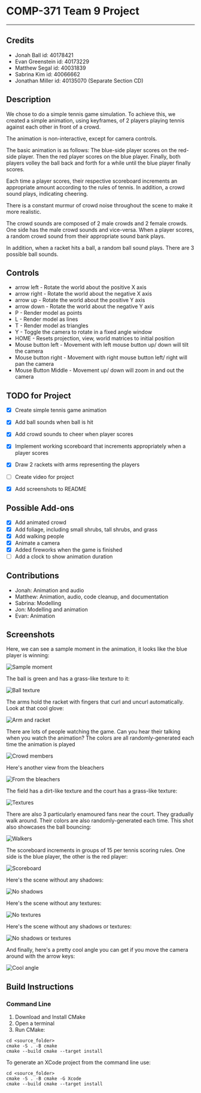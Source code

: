 # COMP-371 Team 9 Project

<hr />

## Credits

- Jonah Ball id: 40178421
- Evan Greenstein id: 40173229
- Matthew Segal id: 40031839
- Sabrina Kim id: 40066662
- Jonathan Miller id: 40135070 (Separate Section CD)

## Description 

We chose to do a simple tennis game simulation. To achieve this, we created a simple animation, using keyframes,
of 2 players playing tennis against each other in front of a crowd.

The animation is non-interactive, except for camera controls.

The basic animation is as follows: The blue-side player scores on the red-side player. Then the red player scores on the blue player.
Finally, both players volley the ball back and forth for a while until the blue player finally scores.

Each time a player scores, their respective scoreboard increments an appropriate amount according to the rules of tennis.
In addition, a crowd sound plays, indicating cheering.

There is a constant murmur of crowd noise throughout the scene to make it more realistic.

The crowd sounds are composed of 2 male crowds and 2 female crowds. One side has the male crowd sounds and vice-versa.
When a player scores, a random crowd sound from their appropriate sound bank plays.

In addition, when a racket hits a ball, a random ball sound plays. There are 3 possible ball sounds.

## Controls

 - arrow left - Rotate the world about the positive X axis
 - arrow right - Rotate the world about the negative X axis
 - arrow up - Rotate the world about the positive Y axis
 - arrow down - Rotate the world about the negative Y axis
 - P - Render model as points
 - L - Render model as lines
 - T - Render model as triangles
 - Y - Toggle the camera to rotate in a fixed angle window 
 - HOME - Resets projection, view, world matrices to initial position
 - Mouse button left - Movement with left mouse button up/ down will tilt the camera
 - Mouse button right - Movement with right mouse button left/ right will pan the camera
 - Mouse Button Middle - Movement up/ down will zoom in and out the camera

## TODO for Project

- [x] Create simple tennis game animation
- [x] Add ball sounds when ball is hit
- [x] Add crowd sounds to cheer when player scores
- [x] Implement working scoreboard that increments appropriately when a player scores
- [x] Draw 2 rackets with arms representing the players
- [ ] Create video for project
- [x] Add screenshots to README 


## Possible Add-ons
- [x] Add animated crowd
- [x] Add foliage, including small shrubs, tall shrubs, and grass
- [x] Add walking people
- [x] Animate a camera
- [x] Added fireworks when the game is finished
- [ ] Add a clock to show animation duration

## Contributions

- Jonah: Animation and audio
- Matthew: Animation, audio, code cleanup, and documentation
- Sabrina: Modelling
- Jon: Modelling and animation
- Evan: Animation

## Screenshots

Here, we can see a sample moment in the animation, it looks like the blue player is winning:

![Sample moment](src/Screenshots/A%20moment%20in%20the%20animation.png)

The ball is green and has a grass-like texture to it:

![Ball texture](src/Screenshots/Ball.png)

The arms hold the racket with fingers that curl and uncurl automatically. Look at that cool glove:

![Arm and racket](src/Screenshots/Arm%20with%20closed%20fist.png)

There are lots of people watching the game. Can you hear their talking when you watch the animation?
The colors are all randomly-generated each time the animation is played

![Crowd members](src/Screenshots/Crowd%20members.png)

Here's another view from the bleachers

![From the bleachers](src/Screenshots/From%20the%20bleachers.png)

The field has a dirt-like texture and the court has a grass-like texture:

![Textures](src/Screenshots/Textures.png)

There are also 3 particularly enamoured fans near the court. They gradually walk around.
Their colors are also randomly-generated each time. This shot also showcases the ball bouncing:

![Walkers](src/Screenshots/Walkers%20and%20bouncing%20ball.png)

The scoreboard increments in groups of 15 per tennis scoring rules. One side is the blue player, the other is the red player:

![Scoreboard](src/Screenshots/Scoreboard.png)

Here's the scene without any shadows:

![No shadows](src/Screenshots/No%20shadows.png)

Here's the scene without any textures:

![No textures](src/Screenshots/No%20Textures.png)

Here's the scene without any shadows or textures:

![No shadows or textures](src/Screenshots/No%20shadows%20or%20textures.png)

And finally, here's a pretty cool angle you can get if you move the camera around with the arrow keys:

![Cool angle](src/Screenshots/Interesting%20camera%20angle.png)

## Build Instructions

### Command Line

1. Download and Install CMake
2. Open a terminal
3. Run CMake:

```shell
cd <source_folder>
cmake -S . -B cmake
cmake --build cmake --target install
```

To generate an XCode project from the command line use:

```shell
cd <source_folder>
cmake -S . -B cmake -G Xcode
cmake --build cmake --target install
```
